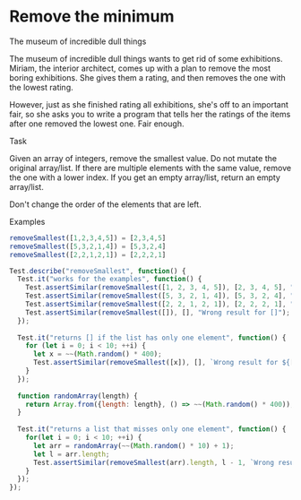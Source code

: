 # Remove the minimum
  
The museum of incredible dull things

The museum of incredible dull things wants to get rid of some exhibitions. Miriam, the interior architect, comes up with a plan to remove the most boring exhibitions. She gives them a rating, and then removes the one with the lowest rating.

However, just as she finished rating all exhibitions, she's off to an important fair, so she asks you to write a program that tells her the ratings of the items after one removed the lowest one. Fair enough.

Task

Given an array of integers, remove the smallest value. Do not mutate the original array/list. If there are multiple elements with the same value, remove the one with a lower index. If you get an empty array/list, return an empty array/list.

Don't change the order of the elements that are left.

Examples

```javascript
removeSmallest([1,2,3,4,5]) = [2,3,4,5]
removeSmallest([5,3,2,1,4]) = [5,3,2,4]
removeSmallest([2,2,1,2,1]) = [2,2,2,1]
```

```javascript
Test.describe("removeSmallest", function() {
  Test.it("works for the examples", function() {
    Test.assertSimilar(removeSmallest([1, 2, 3, 4, 5]), [2, 3, 4, 5], "Wrong result for [1, 2, 3, 4, 5]");
    Test.assertSimilar(removeSmallest([5, 3, 2, 1, 4]), [5, 3, 2, 4], "Wrong result for [5, 3, 2, 1, 4]");
    Test.assertSimilar(removeSmallest([2, 2, 1, 2, 1]), [2, 2, 2, 1], "Wrong result for [2, 2, 1, 2, 1]");
    Test.assertSimilar(removeSmallest([]), [], "Wrong result for []");
  });
  
  Test.it("returns [] if the list has only one element", function() {
    for (let i = 0; i < 10; ++i) {
      let x = ~~(Math.random() * 400);
      Test.assertSimilar(removeSmallest([x]), [], `Wrong result for ${[x]}`);
    }
  });
  
  function randomArray(length) {
    return Array.from({length: length}, () => ~~(Math.random() * 400));
  }
  
  Test.it("returns a list that misses only one element", function() {
    for(let i = 0; i < 10; ++i) {
      let arr = randomArray(~~(Math.random() * 10) + 1);
      let l = arr.length;
      Test.assertSimilar(removeSmallest(arr).length, l - 1, `Wrong result for ${arr}`);
    }
  });
});
```

